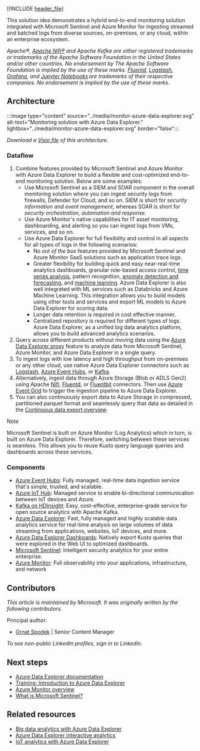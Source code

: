 [!INCLUDE [header_file](../../../includes/sol-idea-header.md)]

This solution idea demonstrates a hybrid end-to-end monitoring solution integrated with Microsoft Sentinel and Azure Monitor for ingesting streamed and batched logs from diverse sources, on-premises, or any cloud, within an enterprise ecosystem.

*Apache®, [Apache Nifi®](https://projects.apache.org/project.html?nifi) and Apache Kafka are either registered trademarks or trademarks of the Apache Software Foundation in the United States and/or other countries. No endorsement by The Apache Software Foundation is implied by the use of these marks. 
[Fluentd](https://www.fluentd.org/),  [Logstash](https://www.elastic.co/logstash/), [Grafana](https://grafana.com/), and [Jupyter Notebooks](https://jupyter.org/) are trademarks of their respective companies. No endorsement is implied by the use of these marks.*

## Architecture

:::image type="content" source="../media/monitor-azure-data-explorer.svg" alt-text="Monitoring solution with Azure Data Explorer." lightbox="../media/monitor-azure-data-explorer.svg" border="false":::

*Download a [Visio file](https://arch-center.azureedge.net/monitor-azure-data-explorer.vsdx) of this architecture.*

### Dataflow

1. Combine features provided by Microsoft Sentinel and Azure Monitor with Azure Data Explorer to build a flexible and cost-optimized end-to-end monitoring solution.  Below are some examples:
   - Use Microsoft Sentinel as a SIEM and SOAR component in the overall monitoring solution where you can ingest security logs from firewalls, Defender for Cloud, and so on. SIEM is short for *security information and event management*, whereas SOAR is short for *security orchestration, automation and response*.
   - Use Azure Monitor's native capabilities for IT asset monitoring, dashboarding, and alerting so you can ingest logs from VMs, services, and so on.
   - Use Azure Data Explorer for full flexibility and control in all aspects for all types of logs in the following scenarios:
     - No *out of the box* features provided by Microsoft Sentinel and Azure Monitor SaaS solutions such as application trace logs.
     - Greater flexibility for building quick and easy near-real-time analytics dashboards, granular role-based access control, [time series analysis](/azure/data-explorer/time-series-analysis), pattern recognition, [anomaly detection and forecasting](/azure/data-explorer/anomaly-detection), and [machine learning](/azure/data-explorer/machine-learning-clustering). Azure Data Explorer is also well integrated with ML services such as Databricks and Azure Machine Learning. This integration allows you to build models using other tools and services and export ML models to Azure Data Explorer for scoring data.
     - Longer data retention is required in cost effective manner.
     - Centralized repository is required for different types of logs. Azure Data Explorer, as a unified big data analytics platform, allows you to build advanced analytics scenarios.
1. Query across different products without moving data using the [Azure Data Explorer proxy](/azure/data-explorer/query-monitor-data) feature to analyze data from Microsoft Sentinel, Azure Monitor, and Azure Data Explorer in a single query.
1. To ingest logs with low latency and high throughput from on-premises or any other cloud, use native Azure Data Explorer connectors such as [Logstash](/azure/data-explorer/ingest-data-logstash), [Azure Event Hubs](/azure/data-explorer/ingest-data-event-hub), or [Kafka](/azure/data-explorer/ingest-data-kafka).
1. Alternatively, ingest data through Azure Storage (Blob or ADLS Gen2) using Apache [Nifi](https://nifi.apache.org), [Fluentd](https://www.fluentd.org), or [Fluentbit](https://fluentbit.io) connectors. Then use [Azure Event Grid](/azure/data-explorer/ingest-data-event-grid) to trigger the ingestion pipeline to Azure Data Explorer.
1. You can also continuously export data to Azure Storage in compressed, partitioned parquet format and seamlessly query that data as detailed in the [Continuous data export overview](/azure/data-explorer/kusto/management/data-export/continuous-data-export).

> [!NOTE]
> Microsoft Sentinel is built on Azure Monitor (Log Analytics) which in turn, is built on Azure Data Explorer. Therefore, switching between these services is seamless. This allows you to reuse Kusto query language queries and dashboards across these services.

### Components

- [Azure Event Hubs](https://azure.microsoft.com/services/event-hubs): Fully managed, real-time data ingestion service that's simple, trusted, and scalable.
- [Azure IoT Hub](https://azure.microsoft.com/services/iot-hub): Managed service to enable bi-directional communication between IoT devices and Azure.
- [Kafka on HDInsight](/azure/hdinsight/kafka/apache-kafka-introduction): Easy, cost-effective, enterprise-grade service for open source analytics with Apache Kafka.
- [Azure Data Explorer](https://azure.microsoft.com/services/data-explorer): Fast, fully managed and highly scalable data analytics service for real-time analysis on large volumes of data streaming from applications, websites, IoT devices, and more.
- [Azure Data Explorer Dashboards](/azure/data-explorer/azure-data-explorer-dashboards): Natively export Kusto queries that were explored in the Web UI to optimized dashboards.
- [Microsoft Sentinel](https://azure.microsoft.com/services/azure-sentinel): Intelligent security analytics for your entire enterprise.
- [Azure Monitor](https://azure.microsoft.com/services/monitor): Full observability into your applications, infrastructure, and network

## Contributors

*This article is maintained by Microsoft. It was originally written by the following contributors.*

Principal author:

 * [Ornat Spodek](https://www.linkedin.com/in/ornat-s-89123544) | Senior Content Manager

*To see non-public LinkedIn profiles, sign in to LinkedIn.*

## Next steps

- [Azure Data Explorer documentation](/azure/data-explorer)
- [Training: Introduction to Azure Data Explorer](/training/modules/intro-to-azure-data-explorer)
- [Azure Monitor overview](/azure/azure-monitor/overview)
- [What is Microsoft Sentinel?](/azure/sentinel/overview)

## Related resources

- [Big data analytics with Azure Data Explorer](big-data-azure-data-explorer.yml)
- [Azure Data Explorer interactive analytics](interactive-azure-data-explorer.yml)
- [IoT analytics with Azure Data Explorer](iot-azure-data-explorer.yml)